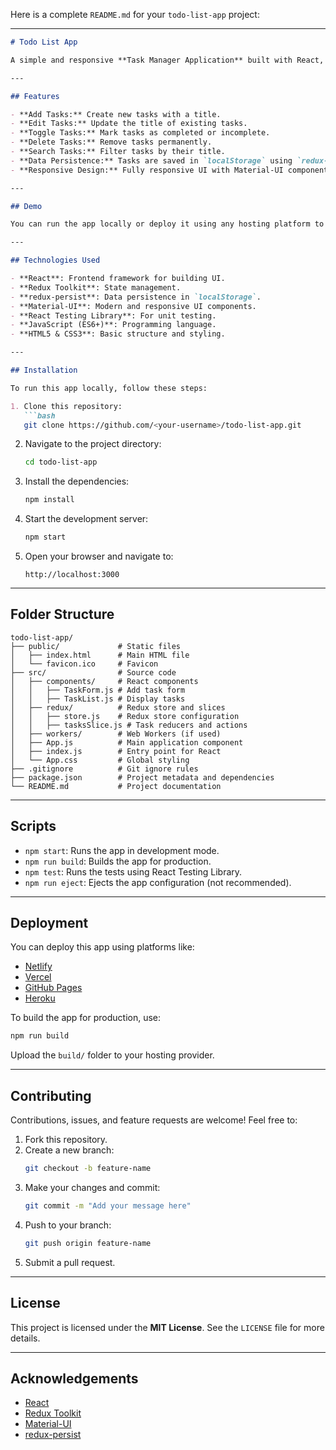 Here is a complete `README.md` for your `todo-list-app` project:

---

```markdown
# Todo List App

A simple and responsive **Task Manager Application** built with React, Redux, and Material-UI. This app allows users to manage tasks, including adding, editing, marking as completed, and deleting tasks. The application also supports search functionality and persists data using `redux-persist`.

---

## Features

- **Add Tasks:** Create new tasks with a title.
- **Edit Tasks:** Update the title of existing tasks.
- **Toggle Tasks:** Mark tasks as completed or incomplete.
- **Delete Tasks:** Remove tasks permanently.
- **Search Tasks:** Filter tasks by their title.
- **Data Persistence:** Tasks are saved in `localStorage` using `redux-persist`.
- **Responsive Design:** Fully responsive UI with Material-UI components.

---

## Demo

You can run the app locally or deploy it using any hosting platform to see the live demo.

---

## Technologies Used

- **React**: Frontend framework for building UI.
- **Redux Toolkit**: State management.
- **redux-persist**: Data persistence in `localStorage`.
- **Material-UI**: Modern and responsive UI components.
- **React Testing Library**: For unit testing.
- **JavaScript (ES6+)**: Programming language.
- **HTML5 & CSS3**: Basic structure and styling.

---

## Installation

To run this app locally, follow these steps:

1. Clone this repository:
   ```bash
   git clone https://github.com/<your-username>/todo-list-app.git
   ```

2. Navigate to the project directory:
   ```bash
   cd todo-list-app
   ```

3. Install the dependencies:
   ```bash
   npm install
   ```

4. Start the development server:
   ```bash
   npm start
   ```

5. Open your browser and navigate to:
   ```
   http://localhost:3000
   ```

---

## Folder Structure

```
todo-list-app/
├── public/             # Static files
│   ├── index.html      # Main HTML file
│   └── favicon.ico     # Favicon
├── src/                # Source code
│   ├── components/     # React components
│   │   ├── TaskForm.js # Add task form
│   │   ├── TaskList.js # Display tasks
│   ├── redux/          # Redux store and slices
│   │   ├── store.js    # Redux store configuration
│   │   ├── tasksSlice.js # Task reducers and actions
│   ├── workers/        # Web Workers (if used)
│   ├── App.js          # Main application component
│   ├── index.js        # Entry point for React
│   └── App.css         # Global styling
├── .gitignore          # Git ignore rules
├── package.json        # Project metadata and dependencies
└── README.md           # Project documentation
```

---

## Scripts

- `npm start`: Runs the app in development mode.
- `npm run build`: Builds the app for production.
- `npm test`: Runs the tests using React Testing Library.
- `npm run eject`: Ejects the app configuration (not recommended).

---

## Deployment

You can deploy this app using platforms like:

- [Netlify](https://www.netlify.com/)
- [Vercel](https://vercel.com/)
- [GitHub Pages](https://pages.github.com/)
- [Heroku](https://www.heroku.com/)

To build the app for production, use:
```bash
npm run build
```

Upload the `build/` folder to your hosting provider.

---

## Contributing

Contributions, issues, and feature requests are welcome! Feel free to:

1. Fork this repository.
2. Create a new branch:
   ```bash
   git checkout -b feature-name
   ```
3. Make your changes and commit:
   ```bash
   git commit -m "Add your message here"
   ```
4. Push to your branch:
   ```bash
   git push origin feature-name
   ```
5. Submit a pull request.

---

## License

This project is licensed under the **MIT License**. See the `LICENSE` file for more details.

---

## Acknowledgements

- [React](https://reactjs.org/)
- [Redux Toolkit](https://redux-toolkit.js.org/)
- [Material-UI](https://mui.com/)
- [redux-persist](https://github.com/rt2zz/redux-persist)
```
